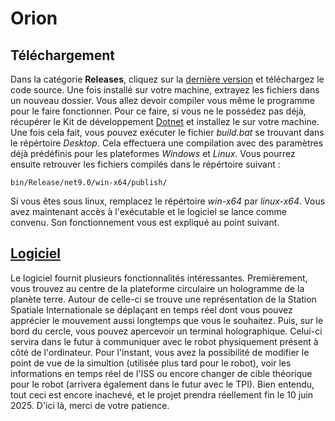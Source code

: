 # Orion
## Téléchargement
Dans la catégorie **Releases**, cliquez sur la [dernière version](https://git.s2.rpn.ch/ComtesseE1/orion/-/releases/beta-0.0.0) et téléchargez le code source. Une fois installé sur votre machine, extrayez les fichiers dans un nouveau dossier. Vous allez devoir compiler vous même le programme pour le faire fonctionner. Pour ce faire, si vous ne le possédez pas déjà, récupérer le Kit de développement [Dotnet](https://dotnet.microsoft.com/en-us/download) et installez le sur votre machine. Une fois cela fait, vous pouvez exécuter le fichier *build.bat* se trouvant dans le répértoire *Desktop*. Cela effectuera une compilation avec des paramètres déjà prédéfinis pour les plateformes *Windows* et *Linux*. Vous pourrez ensuite retrouver les fichiers compilés dans le répértoire suivant : 
````
bin/Release/net9.0/win-x64/publish/
````
Si vous êtes sous linux, remplacez le répértoire *win-x64* par *linux-x64*. Vous avez maintenant accès à l'exécutable et le logiciel se lance comme convenu. Son fonctionnement vous est expliqué au point suivant.
## [Logiciel]
Le logiciel fournit plusieurs fonctionnalités intéressantes. Premièrement, vous trouvez au centre de la plateforme circulaire un hologramme de la planète terre. Autour de celle-ci se trouve une représentation de la Station Spatiale Internationale se déplaçant en temps réel dont vous pouvez apprécier le mouvement aussi longtemps que vous le souhaitez. Puis, sur le bord du cercle, vous pouvez apercevoir un terminal holographique. Celui-ci servira dans le futur à communiquer avec le robot physiquement présent à côté de l'ordinateur. Pour l'instant, vous avez la possibilité de modifier le point de vue de la simultion (utilisée plus tard pour le robot), voir les informations en temps réel de l'ISS ou encore changer de cible théorique pour le robot (arrivera également dans le futur avec le TPI). Bien entendu, tout ceci est encore inachevé, et le projet prendra réellement fin le 10 juin 2025. D'ici là, merci de votre patience. 

[Logiciel]: CHANGELOG.md